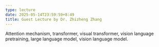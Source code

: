 ```yaml
---
type: lecture
date: 2025-05-14T23:59:59+8:49
title: Guest Lecture by Dr. Zhizheng Zhang
---
```

Attention mechanism, transformer, visual transformer, vision language pretraining, large language model, vision language model.